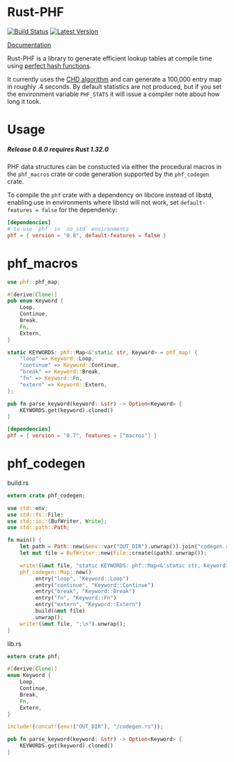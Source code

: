 Rust-PHF
=========

[![Build Status](https://travis-ci.org/sfackler/rust-phf.png?branch=master)](https://travis-ci.org/sfackler/rust-phf) [![Latest Version](https://img.shields.io/crates/v/phf.svg)](https://crates.io/crates/phf)

[Documentation](https://docs.rs/phf/0.7.23/phf)

Rust-PHF is a library to generate efficient lookup tables at compile time using
[perfect hash functions](http://en.wikipedia.org/wiki/Perfect_hash_function).

It currently uses the
[CHD algorithm](http://cmph.sourceforge.net/papers/esa09.pdf) and can generate
a 100,000 entry map in roughly .4 seconds. By default statistics are not
produced, but if you set the environment variable `PHF_STATS` it will issue
a compiler note about how long it took.

Usage
=====

##### Release 0.8.0 requires Rust 1.32.0

PHF data structures can be constucted via either the procedural 
macros in the `phf_macros` crate or code generation supported by the 
`phf_codegen` crate.

To compile the `phf` crate with a dependency on
libcore instead of libstd, enabling use in environments where libstd 
will not work, set `default-features = false` for the dependency:

```toml
[dependencies]
# to use `phf` in `no_std` environments
phf = { version = "0.8", default-features = false }
```

phf_macros
===========

```rust
use phf::phf_map;

#[derive(Clone)]
pub enum Keyword {
    Loop,
    Continue,
    Break,
    Fn,
    Extern,
}

static KEYWORDS: phf::Map<&'static str, Keyword> = phf_map! {
    "loop" => Keyword::Loop,
    "continue" => Keyword::Continue,
    "break" => Keyword::Break,
    "fn" => Keyword::Fn,
    "extern" => Keyword::Extern,
};

pub fn parse_keyword(keyword: &str) -> Option<Keyword> {
    KEYWORDS.get(keyword).cloned()
}
```

```toml
[dependencies]
phf = { version = "0.7", features = ["macros"] }
```

phf_codegen
===========

build.rs

```rust
extern crate phf_codegen;

use std::env;
use std::fs::File;
use std::io::{BufWriter, Write};
use std::path::Path;

fn main() {
    let path = Path::new(&env::var("OUT_DIR").unwrap()).join("codegen.rs");
    let mut file = BufWriter::new(File::create(&path).unwrap());

    write!(&mut file, "static KEYWORDS: phf::Map<&'static str, Keyword> = ").unwrap();
    phf_codegen::Map::new()
        .entry("loop", "Keyword::Loop")
        .entry("continue", "Keyword::Continue")
        .entry("break", "Keyword::Break")
        .entry("fn", "Keyword::Fn")
        .entry("extern", "Keyword::Extern")
        .build(&mut file)
        .unwrap();
    write!(&mut file, ";\n").unwrap();
}
```

lib.rs

```rust
extern crate phf;

#[derive(Clone)]
enum Keyword {
    Loop,
    Continue,
    Break,
    Fn,
    Extern,
}

include!(concat!(env!("OUT_DIR"), "/codegen.rs"));

pub fn parse_keyword(keyword: &str) -> Option<Keyword> {
    KEYWORDS.get(keyword).cloned()
}
```
